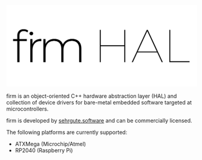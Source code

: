 ![firm HAL](/img/firm-HAL.png)

firm is an object-oriented C++ hardware abstraction layer (HAL) and collection of device drivers for bare-metal embedded software targeted at microcontrollers.

firm is developed by [sehrgute.software](https://github.com/sehrgutesoftware) and can be commercially licensed.

The following platforms are currently supported:
- ATXMega (Microchip/Atmel)
- RP2040 (Raspberry Pi)
